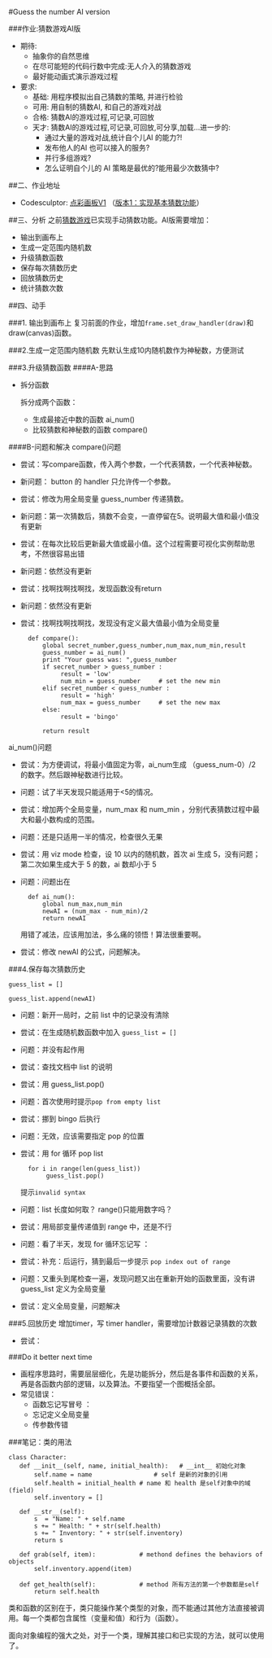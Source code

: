 #Guess the number AI version



###作业:猜数游戏AI版
- 期待:
    + 抽象你的自然思维
    + 在尽可能短的代码行数中完成:无人介入的猜数游戏
    + 最好能动画式演示游戏过程
- 要求:
    + 基础: 用程序模拟出自己猜数的策略, 并进行检验
    + 可用: 用自制的猜数AI, 和自己的游戏对战
    + 合格: 猜数AI的游戏过程,可记录,可回放
    + 天才: 猜数AI的游戏过程,可记录,可回放,可分享,加载...进一步的:
        * 通过大量的游戏对战,统计自个儿AI 的能力?! 
        * 发布他人的AI 也可以接入的服务?
        * 并行多组游戏?
        * 怎么证明自个儿的 AI 策略是最优的?能用最少次数猜中?
        
##二、作业地址
- Codesculptor: [点彩画板V1](http://www.codeskulptor.org/#user39_mI9h518rF5_8.py) （[版本1：实现基本猜数功能](http://www.codeskulptor.org/#user39_ILZDVOyDt5_1.py)）


##三、分析
之前[猜数游戏](http://www.codeskulptor.org/#user39_o4PKSQCHO3_3.py)已实现手动猜数功能。AI版需要增加：

- 输出到画布上
- 生成一定范围内随机数
- 升级猜数函数
- 保存每次猜数历史
- 回放猜数历史
- 统计猜数次数

##四、动手

###1. 输出到画布上
复习前面的作业，增加``frame.set_draw_handler(draw)``和 draw(canvas)函数。

###2.生成一定范围内随机数
先默认生成10内随机数作为神秘数，方便测试

###3.升级猜数函数
####A-思路
- 拆分函数

	拆分成两个函数：
	
	+ 生成最接近中数的函数 ai_num()
	+ 比较猜数和神秘数的函数 compare()



####B-问题和解决
compare()问题

- 尝试：写compare函数，传入两个参数，一个代表猜数，一个代表神秘数。
- 新问题： button 的 handler 只允许传一个参数。
- 尝试：修改为用全局变量 guess_number 传递猜数。
- 新问题：第一次猜数后，猜数不会变，一直停留在5。说明最大值和最小值没有更新
- 尝试：在每次比较后更新最大值或最小值。这个过程需要可视化实例帮助思考，不然很容易出错
- 新问题：依然没有更新
- 尝试：找啊找啊找啊找，发现函数没有return
- 新问题：依然没有更新
- 尝试：找啊找啊找啊找，发现没有定义最大值最小值为全局变量

		def compare():
		    global secret_number,guess_number,num_max,num_min,result
		    guess_number = ai_num()
		    print "Your guess was: ",guess_number
		    if secret_number > guess_number :
		         result = 'low'
		         num_min = guess_number     # set the new min
		    elif secret_number < guess_number :
		         result = 'high'
		         num_max = guess_number     # set the new max
		    else:
		         result = 'bingo'
		    
		    return result

ai_num()问题

- 尝试：为方便调试，将最小值固定为零，ai_num生成 （guess_num-0）/2 的数字。然后跟神秘数进行比较。
- 问题：试了半天发现只能适用于<5的情况。
- 尝试：增加两个全局变量，num_max 和 num_min ，分别代表猜数过程中最大和最小数构成的范围。
- 问题：还是只适用一半的情况，检查很久无果
- 尝试：用 viz mode 检查，设 10 以内的随机数，首次 ai 生成 5，没有问题；第二次如果生成大于 5 的数，ai 数却小于 5
- 问题：问题出在
	
		def ai_num():
		    global num_max,num_min		    
		    newAI = (num_max - num_min)/2
		    return newAI
	用错了减法，应该用加法，多么痛的领悟！算法很重要啊。
	
- 尝试：修改 newAI 的公式，问题解决。


###4.保存每次猜数历史

``guess_list = []``

``guess_list.append(newAI)``

- 问题：新开一局时，之前 list 中的记录没有清除
- 尝试：在生成随机数函数中加入 ``guess_list = []``
- 问题：并没有起作用
- 尝试：查找文档中 list 的说明
- 尝试：用 guess_list.pop()
- 问题：首次使用时提示``pop from empty list``
- 尝试：挪到 bingo 后执行
- 问题：无效，应该需要指定 pop 的位置
- 尝试：用 for 循环 pop list

		for i in range(len(guess_list))
             guess_list.pop()
	提示``invalid syntax``  
- 问题：list 长度如何取？ range()只能用数字吗？
- 尝试：用局部变量传递值到 range 中，还是不行
- 问题：看了半天，发现 for 循环忘记写 ：
- 尝试：补充：后运行，猜到最后一步提示 ``pop index out of range``
- 问题：又重头到尾检查一遍，发现问题又出在重新开始的函数里面，没有讲 guess_list 定义为全局变量
- 尝试：定义全局变量，问题解决

###5.回放历史
增加timer，写 timer handler，需要增加计数器记录猜数的次数

- 尝试：

###Do it better next time
- 画程序思路时，需要层层细化，先是功能拆分，然后是各事件和函数的关系，再是各函数内部的逻辑，以及算法。不要指望一个图概括全部。
- 常见错误：
	+ 函数忘记写冒号 ：
	+ 忘记定义全局变量
	+ 传参数传错

###笔记：类的用法
	
	class Character:
	   def __init__(self, name, initial_health):   # __int__ 初始化对象
	       self.name = name					# self 是新的对象的引用
	       self.health = initial_health	# name 和 health 是self对象中的域(field)
	       self.inventory = []
	       
	   def __str__(self):
	       s  = "Name: " + self.name
	       s += " Health: " + str(self.health)
	       s += " Inventory: " + str(self.inventory)
	       return s
	   
	   def grab(self, item):			# methond defines the behaviors of objects
	       self.inventory.append(item)
	       
	   def get_health(self):			# method 所有方法的第一个参数都是self
	       return self.health
	       
类和函数的区别在于，类只能操作某个类型的对象，而不能通过其他方法直接被调用。每一个类都包含属性（变量和值）和行为（函数）。

面向对象编程的强大之处，对于一个类，理解其接口和已实现的方法，就可以使用了。


